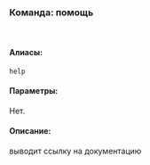 ### **Команда: помощь**
<br>

#### **Алиасы**:
`help`


#### **Параметры**:
Нет.


#### **Описание**:
выводит ссылку на документацию
